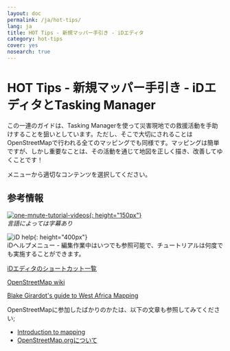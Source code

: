 ```yaml
---
layout: doc
permalink: /ja/hot-tips/
lang: ja
title: HOT Tips - 新規マッパー手引き - iDエディタ
category: hot-tips
cover: yes
nosearch: true
---
```


HOT Tips - 新規マッパー手引き - iDエディタとTasking Manager
================

この一連のガイドは、Tasking Managerを使って災害現地での救援活動を手助けすることを狙いとしています。ただし、そこで大切にされることはOpenStreetMapで行われる全てのマッピングでも同様です。マッピングは簡単ですが、しかし重要なことは、その活動を通じて地図を正しく描き、改善してゆくことです！

メニューから適切なコンテンツを選択してください。  

参考情報  
---------

[![one-mnute-tutorial-videos]{: height="150px"}](https://www.youtube.com/playlist?list=PLb9506_-6FMHZ3nwn9heri3xjQKrSq1hN "Humanitarian OpenStreetMap Team - One minute Tutorial Videos")  
*言語によっては字幕あり*  

![iD help]{: height="400px"}  
iDヘルプメニュー - 編集作業中はいつでも参照可能で、チュートリアルは何度でも実施することができます。    
  
[iDエディタのショートカット一覧](https://wiki.openstreetmap.org/wiki/ID/Shortcuts)  

[OpenStreetMap wiki](https://wiki.openstreetmap.org/wiki/Main_Page)  

[Blake Girardot's guide to West Africa Mapping](https://wiki.openstreetmap.org/wiki/User:Bgirardot/West_African_HOT_Mapping_Tips)  

OpenStreetMapに参加したばかりのかたは、以下の文章も参照してみてください;  

-  [Introduction to mapping](/ja/beginner/introduction/)  
-  [OpenStreetMap.orgについて](/ja/beginner/start-osm/)



[HOT logo with text]:/images/hot-tips/Hot_logo_with_text.svg
[iD help]:/images/hot-tips/iD-help.png "iDのヘルプメニュー - 編集作業中はいつでも参照可能で、チュートリアルは何度でも実施することができます。"
[one-mnute-tutorial-videos]: /images/hot-tips/one-mnute-tutorial-videos.png "Humanitarian OpenStreetMap Team One-Minute Tutorial Videos"